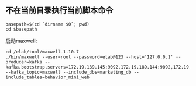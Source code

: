 ## 不在当前目录执行当前脚本命令

```shell
basepath=$(cd `dirname $0`; pwd)
cd $basepath
```





启动maxwell:

```shell
cd /elab/tool/maxwell-1.10.7
./bin/maxwell --user=root --password=elab@123 --host='127.0.0.1' --producer=kafka --kafka.bootstrap.servers=172.19.189.145:9092,172.19.189.144:9092,172.19.189.143:9092 --kafka_topic=maxwell --include_dbs=marketing_db --include_tables=behavior_mini_web
```

